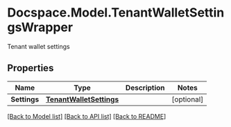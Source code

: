 # Docspace.Model.TenantWalletSettingsWrapper
Tenant wallet settings

## Properties

Name | Type | Description | Notes
------------ | ------------- | ------------- | -------------
**Settings** | [**TenantWalletSettings**](TenantWalletSettings.md) |  | [optional] 

[[Back to Model list]](../README.md#documentation-for-models) [[Back to API list]](../README.md#documentation-for-api-endpoints) [[Back to README]](../README.md)


